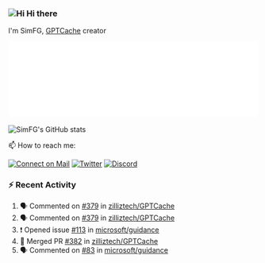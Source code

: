 ### <img src='https://qpluspicture.oss-cn-beijing.aliyuncs.com/6LjjQA/Hi.gif' alt='Hi' width="24"/> Hi there

I'm SimFG, [GPTCache](https://github.com/zilliztech/GPTCache) creator

![Metrics 👋](/metrics.plugin.followup.user.svg)

![SimFG's GitHub stats](https://github-readme-stats.vercel.app/api?username=SimFG&show_icons=true&theme=radical&count_private=true)

📫 How to reach me:

[![Connect on Mail](https://img.shields.io/badge/Ask%20me-anything-1abc9c.svg)](mailto:1142838399@qq.com)
[![Twitter](https://img.shields.io/twitter/follow/FogSim?style=social)](https://twitter.com/FogSim)
[![Discord](https://img.shields.io/discord/1092648432495251507?label=Discord&logo=discord)](https://discord.gg/Q8C6WEjSWV)

### :zap: Recent Activity

<!--START_SECTION:activity-->
1. 🗣 Commented on [#379](https://github.com/zilliztech/GPTCache/issues/379) in [zilliztech/GPTCache](https://github.com/zilliztech/GPTCache)
2. 🗣 Commented on [#379](https://github.com/zilliztech/GPTCache/issues/379) in [zilliztech/GPTCache](https://github.com/zilliztech/GPTCache)
3. ❗️ Opened issue [#113](https://github.com/microsoft/guidance/issues/113) in [microsoft/guidance](https://github.com/microsoft/guidance)
4. 🎉 Merged PR [#382](https://github.com/zilliztech/GPTCache/pull/382) in [zilliztech/GPTCache](https://github.com/zilliztech/GPTCache)
5. 🗣 Commented on [#83](https://github.com/microsoft/guidance/issues/83) in [microsoft/guidance](https://github.com/microsoft/guidance)
<!--END_SECTION:activity-->

